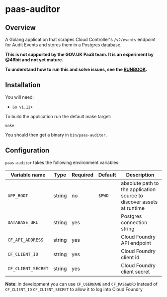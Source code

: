 # paas-auditor

## Overview

A Golang application that scrapes Cloud Controller's `/v2/events` endpoint for Audit Events and stores them in a Postgres database.

**This is not supported by the GOV.UK PaaS team. It is an experiment by @46bit and not yet mature.**

**To understand how to run this and solve issues, see the [RUNBOOK](RUNBOOK.md).**

## Installation

You will need:

* `Go v1.12+`

To build the application run the default make target:

```
make
```

You should then get a binary in `bin/paas-auditor`.

## Configuration

`paas-auditor` takes the following environment variables:

| Variable name | Type | Required | Default | Description |
|---|---|---|---|---|
|`APP_ROOT`|string|no|`$PWD`|absolute path to the application source to discover assets at runtime|
|`DATABASE_URL`|string|yes||Postgres connection string|
|`CF_API_ADDRESS`|string|yes||Cloud Foundry API endpoint|
|`CF_CLIENT_ID`|string|yes|| Cloud Foundry client id|
|`CF_CLIENT_SECRET`|string|yes||Cloud Foundry client secret|

**Note**: in development you can use `CF_USERNAME` and `CF_PASSWORD` instead of `CF_CLIENT_ID` `CF_CLIENT_SECRET` to allow it to log into Cloud Foundry
